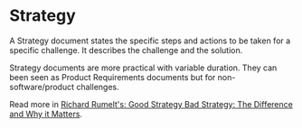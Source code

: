 # Strategy

A Strategy document states the specific steps and actions to be taken for a specific challenge. It describes the challenge and the solution.

Strategy documents are more practical with variable duration. They can been seen as Product Requirements documents but for non-software/product challenges.

Read more in [Richard Rumelt's: Good Strategy Bad Strategy: The Difference and Why it Matters](https://www.amazon.co.uk/Good-Strategy-Bad-Difference-Matters/dp/1846684811).

